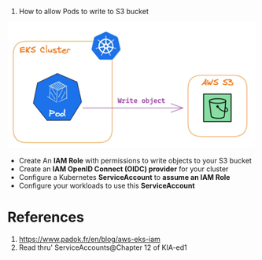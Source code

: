 
1. How to allow Pods to write to S3 bucket

<img src="./images/pod-needs-to-write-to-s3.png" title="pod-needs-to-write-to-s3.png" width="900"/>

* Create An **IAM Role** with permissions to write objects to your S3 bucket
* Create an **IAM OpenID Connect (OIDC) provider** for your cluster
* Configure a Kubernetes **ServiceAccount** to **assume an IAM Role**
* Configure your workloads to use this **ServiceAccount**

# References
1. https://www.padok.fr/en/blog/aws-eks-iam
1. Read thru' ServiceAccounts@Chapter 12 of KIA-ed1